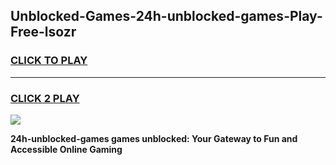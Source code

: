
## Unblocked-Games-24h-unblocked-games-Play-Free-lsozr
<h3>
<a href="https://premium76.site?title=24h-unblocked-games&ref=19M">CLICK TO PLAY</a></h3>
<hr>

<h3>
<a href="https://premium76.site?title=24h-unblocked-games&ref=19M">CLICK 2 PLAY</a>
  
</h3>

<a href="https://premium76.site?title=24h-unblocked-games&ref=19M"><img src="https://clearcache.store/games.png"></a>


**24h-unblocked-games games unblocked: Your Gateway to Fun and Accessible Online Gaming**
